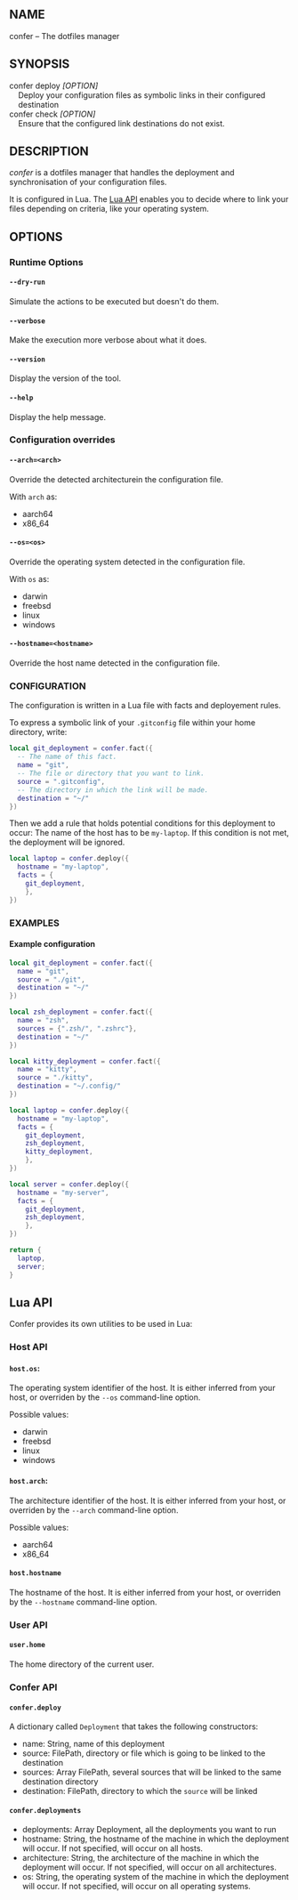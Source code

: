 ## NAME

confer – The dotfiles manager

## SYNOPSIS

<dl>
    <dt>confer deploy <i>[OPTION]</i></dt>
    <dd style="margin-left: 1rem;">Deploy your configuration files as symbolic links in their configured destination</dd>
    <dt>confer check <i>[OPTION]</i></dt>
    <dd style="margin-left: 1rem;">Ensure that the configured link destinations do not exist.</dd>
</dl>

## DESCRIPTION

*confer* is a dotfiles manager that handles the deployment and synchronisation of your configuration files. 

It is configured in Lua. The [Lua API](#lua-api) enables you to decide where to link your files depending on criteria, like your operating system.

## OPTIONS

### Runtime Options

#### `--dry-run`
Simulate the actions to be executed but doesn't do them.

#### `--verbose`
Make the execution more verbose about what it does.

#### `--version`
Display the version of the tool.

#### `--help`
Display the help message.

### Configuration overrides

#### `--arch=<arch>`
Override the detected architecturein the configuration file.

With `arch` as:

* aarch64
* x86_64

#### `--os=<os>`
Override the operating system detected in the configuration file.

With `os` as:
* darwin
* freebsd
* linux
* windows

#### `--hostname=<hostname>`
Override the host name detected in the configuration file.

### CONFIGURATION

The configuration is written in a Lua file with facts and deployement rules.

To express a symbolic link of your `.gitconfig` file within your home directory, write:

```lua
local git_deployment = confer.fact({
  -- The name of this fact.
  name = "git",
  -- The file or directory that you want to link.
  source = ".gitconfig",
  -- The directory in which the link will be made.
  destination = "~/"
})
```
Then we add a rule that holds potential conditions for this deployment to occur:
The name of the host has to be `my-laptop`. If this condition is not met,
the deployment will be ignored.

```lua
local laptop = confer.deploy({
  hostname = "my-laptop",
  facts = {
    git_deployment,
    },
})

```

### EXAMPLES

#### Example configuration

```lua
local git_deployment = confer.fact({
  name = "git",
  source = "./git",
  destination = "~/"
})

local zsh_deployment = confer.fact({
  name = "zsh",
  sources = {".zsh/", ".zshrc"},
  destination = "~/"
})

local kitty_deployment = confer.fact({
  name = "kitty",
  source = "./kitty",
  destination = "~/.config/"
})

local laptop = confer.deploy({
  hostname = "my-laptop",
  facts = {
    git_deployment,
    zsh_deployment,
    kitty_deployment,
    },
})

local server = confer.deploy({
  hostname = "my-server",
  facts = {
    git_deployment,
    zsh_deployment,
    },
})

return {
  laptop,
  server;
}
```

## Lua API

Confer provides its own utilities to be used in Lua:

### Host API

#### `host.os`:
The operating system identifier of the host.
It is either inferred from your host, or overriden by the `--os` command-line option.

Possible values:
* darwin
* freebsd
* linux
* windows
 
#### `host.arch`:
The architecture identifier of the host.
It is either inferred from your host, or overriden by the `--arch` command-line option.

Possible values:
* aarch64
* x86_64

#### `host.hostname`
The hostname of the host.
It is either inferred from your host, or overriden by the `--hostname` command-line option.

### User API

#### `user.home`
The home directory of the current user.

### Confer API

#### `confer.deploy`
A dictionary called `Deployment` that takes the following constructors:
* name: String, name of this deployment
* source: FilePath, directory or file which is going to be linked to the destination
* sources: Array FilePath, several sources that will be linked to the same destination directory
* destination: FilePath, directory to which the `source` will be linked

#### `confer.deployments`
* deployments: Array Deployment, all the deployments you want to run
* hostname: String, the hostname of the machine in which the deployment will occur. If not specified, will occur on all hosts.
* architecture: String, the architecture of the machine in which the deployment will occur. If not specified, will occur on all architectures.
* os: String, the operating system of the machine in which the deployment will occur. If not specified, will occur on all operating systems.
